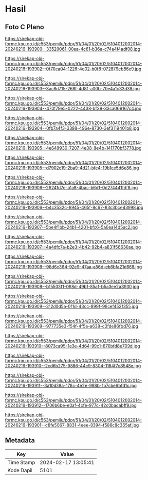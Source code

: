 # Hasil

## Foto C Plano

https://sirekap-obj-formc.kpu.go.id/c553/pemilu/pdpr/51/04/01/20/02/5104012002014-20240216-193900--33520061-00ea-4c61-b36a-c74a4f4adf08.jpg

https://sirekap-obj-formc.kpu.go.id/c553/pemilu/pdpr/51/04/01/20/02/5104012002014-20240216-193902--0f70ca04-1226-4c02-b0f8-072879cb86e9.jpg

https://sirekap-obj-formc.kpu.go.id/c553/pemilu/pdpr/51/04/01/20/02/5104012002014-20240216-193903--3ac8d715-268f-4d81-a00b-70e4a1c33d38.jpg

https://sirekap-obj-formc.kpu.go.id/c553/pemilu/pdpr/51/04/01/20/02/5104012002014-20240216-193904--470f79e5-0222-4438-bf39-33ca069167c4.jpg

https://sirekap-obj-formc.kpu.go.id/c553/pemilu/pdpr/51/04/01/20/02/5104012002014-20240216-193904--0fb7a4f3-3398-496e-8730-3ef3119401b8.jpg

https://sirekap-obj-formc.kpu.go.id/c553/pemilu/pdpr/51/04/01/20/02/5104012002014-20240216-193905--4e649930-7207-4e08-8e4b-141770bf3778.jpg

https://sirekap-obj-formc.kpu.go.id/c553/pemilu/pdpr/51/04/01/20/02/5104012002014-20240216-193905--d7902c19-2ba9-4d21-bfc4-19b1ce5d6e86.jpg

https://sirekap-obj-formc.kpu.go.id/c553/pemilu/pdpr/51/04/01/20/02/5104012002014-20240216-193906--26241d7e-a1a8-4bac-b6d1-0d274441fdf8.jpg

https://sirekap-obj-formc.kpu.go.id/c553/pemilu/pdpr/51/04/01/20/02/5104012002014-20240216-193906--b4c3532c-8945-465f-8c67-83c3bce43998.jpg

https://sirekap-obj-formc.kpu.go.id/c553/pemilu/pdpr/51/04/01/20/02/5104012002014-20240216-193907--5be4f1bb-24b1-4201-bfc6-5a0ea14d5ac2.jpg

https://sirekap-obj-formc.kpu.go.id/c553/pemilu/pdpr/51/04/01/20/02/5104012002014-20240216-193907--4a4dfc7a-b2e3-4b42-92b4-a831f56630ae.jpg

https://sirekap-obj-formc.kpu.go.id/c553/pemilu/pdpr/51/04/01/20/02/5104012002014-20240216-193908--98d6c364-92e9-47aa-a56d-eb6bfa21d668.jpg

https://sirekap-obj-formc.kpu.go.id/c553/pemilu/pdpr/51/04/01/20/02/5104012002014-20240216-193908--b15503f1-098d-49b1-85af-b5a3ee2a3930.jpg

https://sirekap-obj-formc.kpu.go.id/c553/pemilu/pdpr/51/04/01/20/02/5104012002014-20240216-193909--312d0d5a-011d-43cc-899f-99cef452f355.jpg

https://sirekap-obj-formc.kpu.go.id/c553/pemilu/pdpr/51/04/01/20/02/5104012002014-20240216-193909--977735e3-f54f-4f5e-a638-c3fde86fbd76.jpg

https://sirekap-obj-formc.kpu.go.id/c553/pemilu/pdpr/51/04/01/20/02/5104012002014-20240216-193910--8073ca95-1e3e-4d64-99c1-870bfd8e709d.jpg

https://sirekap-obj-formc.kpu.go.id/c553/pemilu/pdpr/51/04/01/20/02/5104012002014-20240216-193910--2cd6b275-9886-44c9-8304-1184f7c8548e.jpg

https://sirekap-obj-formc.kpu.go.id/c553/pemilu/pdpr/51/04/01/20/02/5104012002014-20240216-193911--3a10d38a-178c-4e2e-998b-1b7cbe6bfd1c.jpg

https://sirekap-obj-formc.kpu.go.id/c553/pemilu/pdpr/51/04/01/20/02/5104012002014-20240216-193912--1706b6be-e0af-4cfe-977c-42c0bacabff9.jpg

https://sirekap-obj-formc.kpu.go.id/c553/pemilu/pdpr/51/04/01/20/02/5104012002014-20240216-193901--c8fe5067-8831-4eee-8394-f586c8c365af.jpg


## Metadata

| Key        | Value               |
| ---------- | ------------------- |
| Time Stamp | 2024-02-17 13:05:41 |
| Kode Dapil | 5101                |



